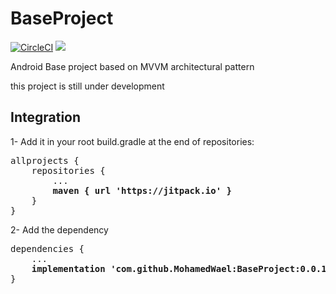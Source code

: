 # BaseProject 
[![CircleCI](https://circleci.com/gh/MohamedWael/BaseProject/tree/master.svg?style=svg)](https://circleci.com/gh/MohamedWael/BaseProject/tree/master) 
[![](https://jitpack.io/v/MohamedWael/BaseProject.svg)](https://jitpack.io/#MohamedWael/BaseProject)

Android Base project based on MVVM architectural pattern

this project is still under development

## Integration

1- Add it in your root build.gradle at the end of repositories:

<pre>
allprojects {
    repositories {
        ...
        <b>maven { url 'https://jitpack.io' }</b>
    }
}
</pre>

2- Add the dependency

<pre>
dependencies {
    ...
    <b>implementation 'com.github.MohamedWael:BaseProject:0.0.1'</b>
}
</pre>
